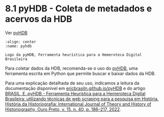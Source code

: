 # 8.1 pyHDB - Coleta de metadados e acervos da HDB

Ver [pyHDB](ericbrasiln.github.io/pyHDB)

```{figure} ../../assets/images/pyhdb-banner.png
:align: center
:name: pyhdb

Logo da pyHDB, Ferramenta heurística para a Hemeroteca Digital Brasileira
```

Para coletar dados da HDB, recomenda-se o uso do [pyHDB](ericbrasiln.github.io/pyHDB), uma ferramenta escrita em Python que permite buscar e baixar dados da HDB.

Para uma explicação detalhada de seu uso, indicamos a leitura da documentação disponível em [ericbrasiln.github.io/pyHDB](ericbrasiln.github.io/pyHDB) e do artigo [BRASIL, E. pyHDB - Ferramenta Heurística para a Hemeroteca Digital Brasileira: utilizando técnicas de web scraping para a pesquisa em História. História da Historiografia: International Journal of Theory and History of Historiography, Ouro Preto, v. 15, n. 40, p. 186–217, 2022](https://doi.org/10.15848/hh.v15i40.1904).